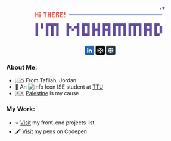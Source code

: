 <h1 align='center'>
    <img src='./images/header.svg' height='80px'>
</h1>

<div align='center'>
    <a href='https://linkedin.com/in/mohammadjarabah' title='Linkedin'>
        <img src='./images/linkedin.svg' width='25px' valign='middle'>
    </a>
    <a href='https://codepen.io/mohammadjarabah' title='Codepen'>
        <img src='./images/codepen.svg' width='25px' valign='middle'>
    </a>
    <a href='https://bio.link/mohammadjarabah' title='Website'>
        <img src='./images/website.svg' width='25px' valign='middle'>
    </a>
</div>

### About Me:
* 🇯🇴 From Tafilah, Jordan
* 🍃 An <img src='' title='ISE stands for Intelligent Systems Engineering' alt='Info Icon'/> ISE student at [TTU](http://www.ttu.edu.jo)
* 🇵🇸 [Palestine](https://twitter.com/hashtag/FreePalestine) is my cause

### My Work:
* ⭐ [Visit](https://github.com/mohammadjarabah/frontend-projects) my front-end projects list
* 🖋️ [Visit](https://codepen.io/mohammadjarabah/pens/public) my pens on Codepen
